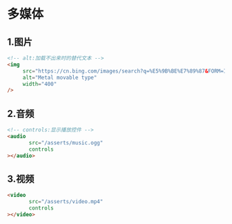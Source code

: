 # 多媒体

## 1.图片

```html
<!-- alt:加载不出来时的替代文本 -->
<img
     src="https://cn.bing.com/images/search?q=%E5%9B%BE%E7%89%87&FORM=IQFRBA&id=F7FC84F2F540AD32E8C4FB2718557A16C4EABFDF"
     alt="Metal movable type"
     width="400"
/>
```

## 2.音频

```html
<!-- controls:显示播放控件 -->
<audio
       src="/asserts/music.ogg"
       controls
></audio>
```

## 3.视频

```html
<video
       src="/asserts/video.mp4"
       controls
></video>
```

